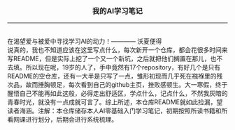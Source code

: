 <h3 align="center">我的AI学习笔记</h3>
<hr>
<br>
<quote>在渴望爱与被爱中寻找学习AI的动力！———— 沃夏便得</quote>
<br>
说真的，我也不知道应该在这里写点什么，每次新开一个仓库，都会花很多时间来写README，但是实际上挖了一个又一个新坑，之后就把他们搁置在那儿，也不去填。所以现在呢，19岁的人了，手中竟然有17个repository，有好几个是只有README的空仓库，还有一大半是只写了一点，雏形初现而几乎死在襁褓里的残次品，故而捶胸顿足，每次看到自己的github主页，挫败感顿生。大一寒假，终于醒悟自己不能再如此这般，必得走出舒适区，学点什么，记点什么，不然我灰暗的青春时光，就没有一点成就可言了。综上所述，本仓库README就如此捡漏，望读者海涵。注解：本仓库储存本人AI零基础入门学习笔记，初期按照所读书籍和所看网课进行划分，后期会进行系统梳理。

